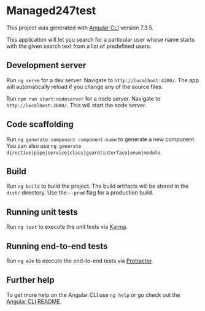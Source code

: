 # Managed247test

This project was generated with [Angular CLI](https://github.com/angular/angular-cli) version 7.3.5.

This application will let you search for a particular user whose name starts with the given search text from a list of predefined users.

## Development server

Run `ng serve` for a dev server. Navigate to `http://localhost:4200/`. The app will automatically reload if you change any of the source files.

Run `npm run start:nodeserver` for a node server. Navigate to `http://localhost:3000/`. This will start the node server.

## Code scaffolding

Run `ng generate component component-name` to generate a new component. You can also use `ng generate directive|pipe|service|class|guard|interface|enum|module`.

## Build

Run `ng build` to build the project. The build artifacts will be stored in the `dist/` directory. Use the `--prod` flag for a production build.

## Running unit tests

Run `ng test` to execute the unit tests via [Karma](https://karma-runner.github.io).

## Running end-to-end tests

Run `ng e2e` to execute the end-to-end tests via [Protractor](http://www.protractortest.org/).

## Further help

To get more help on the Angular CLI use `ng help` or go check out the [Angular CLI README](https://github.com/angular/angular-cli/blob/master/README.md).
